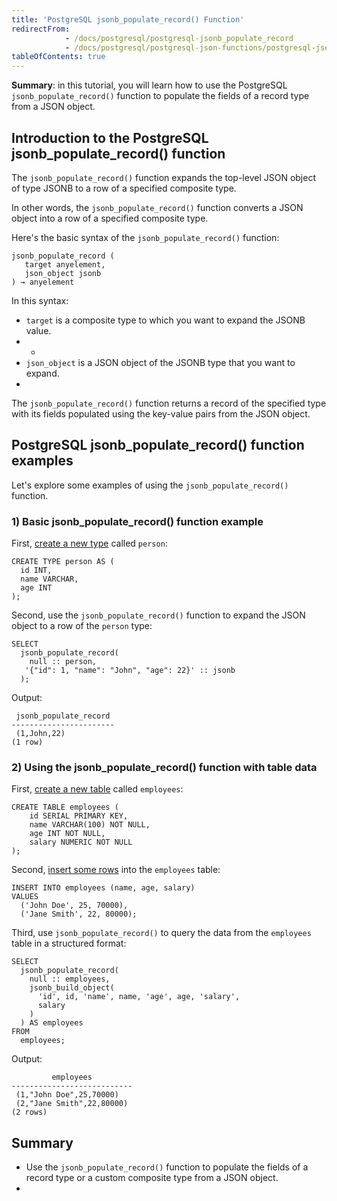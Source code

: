 ```yaml
---
title: 'PostgreSQL jsonb_populate_record() Function'
redirectFrom:
            - /docs/postgresql/postgresql-jsonb_populate_record 
            - /docs/postgresql/postgresql-json-functions/postgresql-jsonb_populate_record/
tableOfContents: true
---
```


**Summary**: in this tutorial, you will learn how to use the PostgreSQL `jsonb_populate_record()` function to populate the fields of a record type from a JSON object.



## Introduction to the PostgreSQL jsonb_populate_record() function



The `jsonb_populate_record()` function expands the top-level JSON object of type JSONB to a row of a specified composite type.



In other words, the `jsonb_populate_record()` function converts a JSON object into a row of a specified composite type.



Here's the basic syntax of the `jsonb_populate_record()` function:



```
jsonb_populate_record (
   target anyelement,
   json_object jsonb
) → anyelement
```



In this syntax:



- `target` is a composite type to which you want to expand the JSONB value.
- -
- `json_object` is a JSON object of the JSONB type that you want to expand.
- 


The `jsonb_populate_record()` function returns a record of the specified type with its fields populated using the key-value pairs from the JSON object.



## PostgreSQL jsonb_populate_record() function examples



Let's explore some examples of using the `jsonb_populate_record()` function.



### 1) Basic jsonb_populate_record() function example



First, [create a new type](/docs/postgresql/postgresql-user-defined-data-types) called `person`:



```
CREATE TYPE person AS (
  id INT,
  name VARCHAR,
  age INT
);
```



Second, use the `jsonb_populate_record()` function to expand the JSON object to a row of the `person` type:



```
SELECT
  jsonb_populate_record(
    null :: person,
   '{"id": 1, "name": "John", "age": 22}' :: jsonb
  );
```



Output:



```
 jsonb_populate_record
-----------------------
 (1,John,22)
(1 row)
```



### 2) Using the jsonb_populate_record() function with table data



First, [create a new table](/docs/postgresql/postgresql-create-table) called `employees`:



```
CREATE TABLE employees (
    id SERIAL PRIMARY KEY,
    name VARCHAR(100) NOT NULL,
    age INT NOT NULL,
    salary NUMERIC NOT NULL
);
```



Second, [insert some rows](/docs/postgresql/postgresql-insert-multiple-rows) into the `employees` table:



```
INSERT INTO employees (name, age, salary)
VALUES
  ('John Doe', 25, 70000),
  ('Jane Smith', 22, 80000);
```



Third, use `jsonb_populate_record()` to query the data from the `employees` table in a structured format:



```
SELECT
  jsonb_populate_record(
    null :: employees,
    jsonb_build_object(
      'id', id, 'name', name, 'age', age, 'salary',
      salary
    )
  ) AS employees
FROM
  employees;
```



Output:



```
         employees
---------------------------
 (1,"John Doe",25,70000)
 (2,"Jane Smith",22,80000)
(2 rows)
```



## Summary



- Use the `jsonb_populate_record()` function to populate the fields of a record type or a custom composite type from a JSON object.
- 
